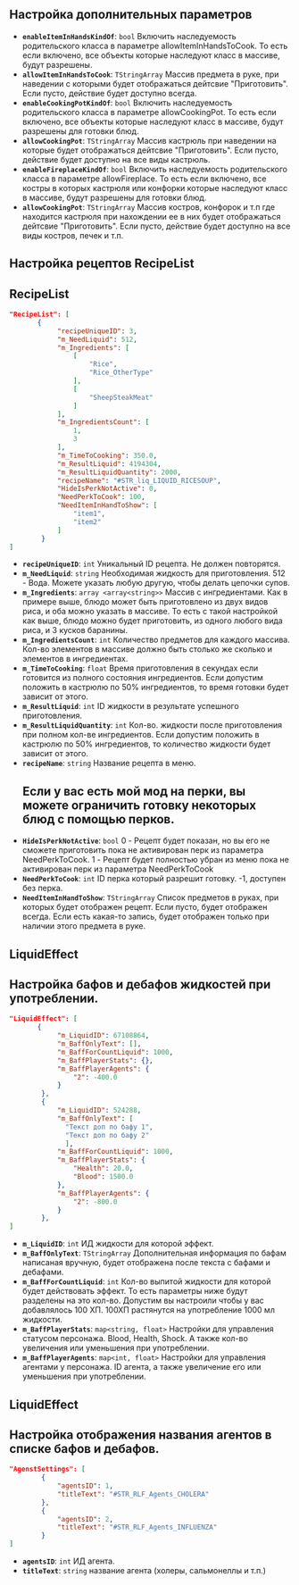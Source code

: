 ## Настройка дополнительных параметров
- **`enableItemInHandsKindOf`**: `bool` Включить наследуемость родительского класса в параметре allowItemInHandsToCook. То есть если включено, все объекты которые наследуют класс в массиве, будут разрешены.
- **`allowItemInHandsToCook`**: `TStringArray` Массив предмета в руке, при наведении с которыми будет отображаться дейтсвие "Приготовить". Если пусто, действие будет доступно всегда.
- **`enableCookingPotKindOf`**: `bool` Включить наследуемость родительского класса в параметре allowCookingPot. То есть если включено, все объекты которые наследуют класс в массиве, будут разрешены для готовки блюд.
- **`allowCookingPot`**: `TStringArray` Массив кастрюль при наведении на которые будет отображаться дейтсвие "Приготовить". Если пусто, действие будет доступно на все виды кастрюль.
- **`enableFireplaceKindOf`**: `bool` Включить наследуемость родительского класса в параметре allowFireplace. То есть если включено, все костры в которых кастрюля или конфорки которые наследуют класс в массиве, будут разрешены для готовки блюд.
- **`allowCookingPot`**: `TStringArray` Массив костров, конфорок и т.п где находится кастрюля при нахождении ее в них будет отображаться дейтсвие "Приготовить". Если пусто, действие будет доступно на все виды костров, печек и т.п.
## Настройка рецептов RecipeList
## RecipeList
```json
"RecipeList": [
       {
            "recipeUniqueID": 3,
            "m_NeedLiquid": 512,
            "m_Ingredients": [
                [
                    "Rice",
                    "Rice_OtherType"
                ],
                [
                    "SheepSteakMeat"
                ]
            ],
            "m_IngredientsCount": [
                1,
                3
            ],
            "m_TimeToCooking": 350.0,
            "m_ResultLiquid": 4194304,
            "m_ResultLiquidQuantity": 2000,
            "recipeName": "#STR_liq_LIQUID_RICESOUP",
            "HideIsPerkNotActive": 0,
            "NeedPerkToCook": 100,
            "NeedItemInHandToShow": [
                "item1",
                "item2"
            ]
        }
]
```
- **`recipeUniqueID`**: `int` Уникальный ID рецепта. Не должен повторятся.
- **`m_NeedLiquid`**: `string`  Необходимая жидкость для приготовления. 512 - Вода. Можете указать любую другую, чтобы делать цепочки супов.
- **`m_Ingredients`**: `array <array<string>>` Массив с ингредиентами. Как в примере выше, блюдо может быть приготовлено из двух видов риса, и оба можно указать в массиве. То есть с такой настройкой как выше, блюдо можно будет приготовить, из одного любого вида риса, и 3 кусков баранины.
- **`m_IngredientsCount`**: `int` Количество предметов для каждого массива. Кол-во элементов в массиве должно быть столько же сколько и элементов в ингредиентах.
- **`m_TimeToCooking`**: `float` Время приготовления в секундах если готовится из полного состояния ингредиентов. Если допустим положить в кастрюлю по 50% ингредиентов, то время готовки будет зависит от этого.
- **`m_ResultLiquid`**:  `int` ID жидкости в результате успешного приготовления.
- **`m_ResultLiquidQuantity`**:  `int` Кол-во. жидкости после приготовления при полном кол-ве ингредиентов. Если допустим положить в кастрюлю по 50% ингредиентов, то количество жидкости будет зависит от этого.
- **`recipeName`**:  `string` Название рецепта в меню.
  ## Если у вас есть мой мод на перки, вы можете ограничить готовку некоторых блюд с помощью перков.
- **`HideIsPerkNotActive`**:  `bool` 0 - Рецепт будет показан, но вы его не сможете приготовить пока не активирован перк из параметра NeedPerkToCook. 1 - Рецепт будет полностью убран из меню пока не активирован перк из параметра NeedPerkToCook
- **`NeedPerkToCook`**:  `int` ID перка который разрешит готовку. -1, доступен без перка.
- **`NeedItemInHandToShow`**:  `TStringArray` Список предметов в руках, при которых будет отображен рецепт. Если пусто, будет отображен всегда. Если есть какая-то запись, будет отображен только при наличии этого предмета в руке.

## LiquidEffect
## Настройка бафов и дебафов жидкостей при употреблении.
```json
"LiquidEffect": [
       {
            "m_LiquidID": 67108864,
            "m_BaffOnlyText": [],
            "m_BaffForCountLiquid": 1000,
            "m_BaffPlayerStats": {},
            "m_BaffPlayerAgents": {
                "2": -400.0
            }
        },
        {
            "m_LiquidID": 524288,
            "m_BaffOnlyText": [
              "Текст доп по бафу 1",
              "Текст доп по бафу 2"
              ],
            "m_BaffForCountLiquid": 1000,
            "m_BaffPlayerStats": {
                "Health": 20.0,
                "Blood": 1500.0
            },
            "m_BaffPlayerAgents": {
                "2": -800.0
            }
        },
]
```
- **`m_LiquidID`**: `int` ИД жидкости для которой эффект.
- **`m_BaffOnlyText`**: `TStringArray` Дополнительная информация по бафам написаная вручную, будет отображена после текста с бафами и дебафами.
- **`m_BaffForCountLiquid`**: `int` Кол-во выпитой жидкости для которой будет действовать эффект. То есть параметры ниже будут разделены на это кол-во. Допустим вы настроили чтобы у вас добавлялось 100 ХП. 100ХП растянутся на употребление 1000 мл жидкости.
- **`m_BaffPlayerStats`**: `map<string, float>` Настройки для управления статусом персонажа. Blood, Health, Shock. А также кол-во увеличения или уменьшения при употреблении.
- **`m_BaffPlayerAgents`**: `map<int, float>` Настройки для управления агентами у персонажа. ID агента, а также увеличение его или уменьшения при употреблении.


## LiquidEffect
## Настройка отображения названия агентов в списке бафов и дебафов.
```json
"AgenstSettings": [
        {
            "agentsID": 1,
            "titleText": "#STR_RLF_Agents_CHOLERA"
        },
        {
            "agentsID": 2,
            "titleText": "#STR_RLF_Agents_INFLUENZA"
        }
]
```
- **`agentsID`**: `int` ИД агента.
- **`titleText`**: `string` название агента (холеры, сальмонеллы и т.п.)

